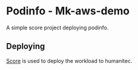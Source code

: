 # Podinfo - Mk-aws-demo

A simple score project deploying podinfo.

## Deploying

[Score](https://score.dev/) is used to deploy the workload to humanitec.
